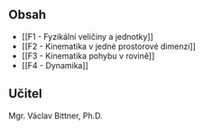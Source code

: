 ## Obsah
- [[F1 - Fyzikální veličiny a jednotky]]
- [[F2 - Kinematika v jedné prostorové dimenzi]]
- [[F3 - Kinematika pohybu v rovině]]
- [[F4 - Dynamika]]
## Učitel
Mgr. Václav Bittner, Ph.D.